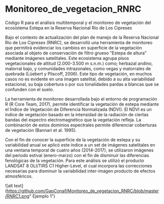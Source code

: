 # Monitoreo_de_vegetacion_RNRC
Código R para el análisis multitemporal y el monitoreo de vegetación del ecosistema Estepa en la Reserva Nacional Río de Los Cipreses

Bajo el contexto de actualización del plan de manejo de la Reserva Nacional Río de Los Cipreses (RNRC), se desarrolló una herramienta de monitoreo que permitirá evidenciar los cambios en superficie de la vegetación asociada al objeto de conservación de filtro grueso “Estepa de altura” mediante imágenes satelitales. Este ecosistema agrupa pisos vegetacionales de altitud (2.000-3.500 m s.n.m.) como; herbazal andino, matorral bajo, y comunidades intrazonales, como vegas y matorrales de quebrada (Lüebert y Pliscoff, 2006). Este tipo de vegetación, en muchos casos no es evidente en una imagen satelital, debido a su alta variabilidad estacional, su baja cobertura o por sus tonalidades pardas a blancas que se confunden con el suelo.

La herramienta de monitoreo desarrollada bajo el entorno de programación R (R Core Team, 2017), permite identificar la vegetación de estepa mediante el Índice de Vegetación de Diferencia Normalizada (NDVI). El NDVI es un índice de vegetación basado en la intensidad de la radiación de ciertas bandas del espectro electromagnético que la vegetación refleja. La combinación de estos dominios espectrales permite diferenciar coberturas de vegetación (Bannari et al. 1995).

Con el fin de conocer la superficie de la vegetación de estepa y su variabilidad anual se aplicó este índice a un set de imágenes satelitales en una ventana temporal de cuatro años (2014-2017), se utilizaron imágenes del periodo estival (enero-marzo) con el fin de disminuir las diferencias fenológicas de la vegetación. Para este análisis se utilizó el producto LANDSAT 8 OLI/TIRS C1 Higher-Level, el cual incorpora las correcciones necesarias para disminuir la variabilidad inter-imagen producto de efectos atmosféricos.


![alt text](https://github.com/GapConaf/Monitoreo_de_vegetacion_RNRC/blob/master/RNRC1.png" Ejemplo 1")
